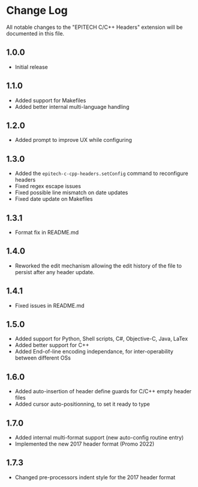 # Change Log

All notable changes to the "EPITECH C/C++ Headers" extension will be documented in this file.

## 1.0.0
- Initial release

## 1.1.0
- Added support for Makefiles
- Added better internal multi-language handling

## 1.2.0
- Added prompt to improve UX while configuring

## 1.3.0
- Added the `epitech-c-cpp-headers.setConfig` command to reconfigure headers
- Fixed regex escape issues
- Fixed possible line mismatch on date updates
- Fixed date update on Makefiles

## 1.3.1
- Format fix in README.md

## 1.4.0
- Reworked the edit mechanism allowing the edit history of the file to persist after any header update.

## 1.4.1
- Fixed issues in README.md

## 1.5.0
- Added support for Python, Shell scripts, C#, Objective-C, Java, LaTex
- Added better support for C++
- Added End-of-line encoding independance, for inter-operability between different OSs

## 1.6.0
- Added auto-insertion of header define guards for C/C++ empty header files
- Added cursor auto-positionning, to set it ready to type

## 1.7.0
- Added internal multi-format support (new auto-config routine entry)
- Implemented the new 2017 header format (Promo 2022)

## 1.7.3
- Changed pre-processors indent style for the 2017 header format
